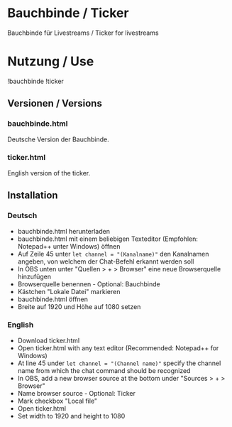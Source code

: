 # Bauchbinde / Ticker
Bauchbinde für Livestreams / Ticker for livestreams

# Nutzung / Use
!bauchbinde
!ticker

## Versionen / Versions
### bauchbinde.html
Deutsche Version der Bauchbinde.

### ticker.html
English version of the ticker.

## Installation
### Deutsch
* bauchbinde.html herunterladen
* bauchbinde.html mit einem beliebigen Texteditor (Empfohlen: Notepad++ unter Windows) öffnen
* Auf Zeile 45 unter `let channel = "(Kanalname)"` den Kanalnamen angeben, von welchem der Chat-Befehl erkannt werden soll
* In OBS unten unter "Quellen > + > Browser" eine neue Browserquelle hinzufügen
* Browserquelle benennen - Optional: Bauchbinde
* Kästchen "Lokale Datei" markieren
* bauchbinde.html öffnen
* Breite auf 1920 und Höhe auf 1080 setzen

### English
* Download ticker.html
* Open ticker.html with any text editor (Recommended: Notepad++ for Windows)
* At line 45 under `let channel = "(Channel name)"` specify the channel name from which the chat command should be recognized
* In OBS, add a new browser source at the bottom under "Sources > + > Browser"
* Name browser source - Optional: Ticker
* Mark checkbox "Local file"
* Open ticker.html
* Set width to 1920 and height to 1080
